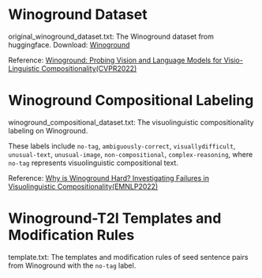 # Winoground Dataset

original_winoground_dataset.txt: The Winoground dataset from huggingface. Download: [Winoground](https://huggingface.co/datasets/facebook/winoground)

Reference: [Winoground: Probing Vision and Language Models for Visio-Linguistic Compositionality(CVPR2022)](https://arxiv.org/abs/2204.03162)


# Winoground Compositional Labeling

winoground_compositional_dataset.txt: The visuolinguistic compositionality labeling on Winoground. 

These labels include ```no-tag```, ```ambiguously-correct```, ```visuallydifficult```, ```unusual-text```, ```unusual-image```, ```non-compositional```, ```complex-reasoning```, where ```no-tag``` represents visuolinguistic compositional text.



Reference: [Why is Winoground Hard? Investigating Failures in Visuolinguistic Compositionality(EMNLP2022)](https://aclanthology.org/2022.emnlp-main.143/)

# Winoground-T2I Templates and Modification Rules

template.txt: The templates and modification rules of seed sentence pairs from Winoground with the ```no-tag``` label.
